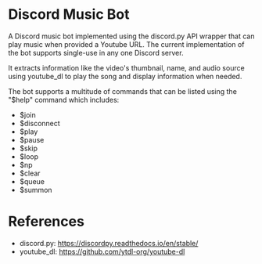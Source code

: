 # Discord Music Bot
A Discord music bot implemented using the discord.py API wrapper that can play music when provided a Youtube URL.
The current implementation of the bot supports single-use in any one Discord server.

It extracts information like the video's thumbnail, name, and audio source using youtube_dl to play the song and
display information when needed. 

The bot supports a multitude of commands that can be listed using the "$help" command which includes:
- $join
- $disconnect
- $play
- $pause
- $skip
- $loop
- $np
- $clear
- $queue
- $summon

# References
- discord.py: https://discordpy.readthedocs.io/en/stable/
- youtube_dl: https://github.com/ytdl-org/youtube-dl
